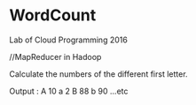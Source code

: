 # WordCount

Lab of Cloud Programming 2016

//MapReducer in Hadoop

Calculate the numbers of the different first letter.

Output : A 10
         a  2 
         B 88
         b 90
         ...etc
